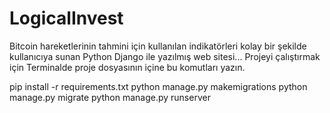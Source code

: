 # LogicalInvest
Bitcoin hareketlerinin tahmini için kullanılan indikatörleri kolay bir şekilde kullanıcıya sunan Python Django ile yazılmış web sitesi...
Projeyi çalıştırmak için Terminalde proje dosyasının içine bu komutları yazın.

pip install -r requirements.txt
python manage.py makemigrations
python manage.py migrate
python manage.py runserver

